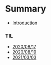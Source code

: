 # Summary

* [Introduction](README.md)

### TIL
* [2020/08/17](TIL/20200817.md)
* [2020/08/19](TIL/20200819.md)
* [2021/03/03](TIL/20210303.md)

